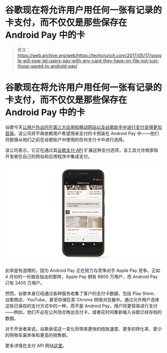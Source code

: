 # 谷歌现在将允许用户用任何一张有记录的卡支付，而不仅仅是那些保存在 Android Pay  中的卡

> 原文：<https://web.archive.org/web/https://techcrunch.com/2017/05/17/google-will-now-let-users-pay-with-any-card-they-have-on-file-not-just-those-saved-in-android-pay/>

# 谷歌现在将允许用户用任何一张有记录的卡支付，而不仅仅是那些保存在 Android Pay 中的卡

谷歌今天[让用户外出时在第三方应用和移动网站以及谷歌助手中进行支付变得更加容易](https://web.archive.org/web/20230227122902/https://adwords.googleblog.com/2017/05/google-io.html)。该公司将不再依赖用户希望用来支付的卡预装在 Android Pay 中——他们将能够从他们之前在谷歌账户中使用的任何支付卡中进行选择。

该公司表示，它正在通过其[谷歌支付 API](https://web.archive.org/web/20230227122902/https://www.google.com/payments/solutions/?utm_source=payments&utm_medium=blog&utm_campaign=io2017pay) 扩展这种支付选项，该工具允许商家和开发者在自己的网站和应用程序中集成支付。

![](img/c653ff3433e725aeb2146baf3666f895.png)

此举是有道理的，因为 Android Pay 正在努力与竞争对手 Apple Pay 竞争。正如 4 月份的一份报告指出的那样，Apple Pay 拥有 8600 万用户，而 Android Pay 只有 2400 万用户。

然而，谷歌本身已经通过各种服务收集了客户的支付卡数据，包括 Play Store、谷歌商店、YouTube，甚至存储在其 Chrome 网络浏览器中。通过允许用户选择这些已保存的支付方式中的一种，而不是 Android Pay，用户将更容易进行支付——例如，他们不必在公共场合掏出支付卡，或者花时间重新输入谷歌已经存档的数据。

对于开发者来说，谷歌承诺这一变化将带来更快的结账速度、更多的转化率、更少的购物车废弃率和更高的销售额。

更多详情在支付 API 网站[这里](https://web.archive.org/web/20230227122902/https://www.google.com/payments/solutions/?utm_source=payments&utm_medium=blog&utm_campaign=io2017pay)。